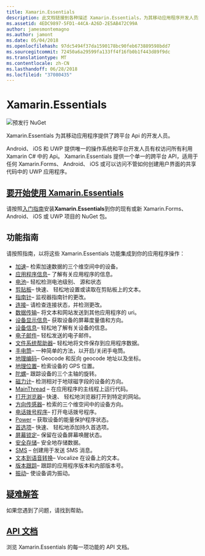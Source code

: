 ```yaml
---
title: Xamarin.Essentials
description: 此文档链接到各种描述 Xamarin.Essentials，为其移动应用程序开发人员提供了跨平台 Api 的指南。
ms.assetid: 4EDC9897-5FD1-44CA-A26D-2E5AB472C99A
author: jamesmontemagno
ms.author: jamont
ms.date: 05/04/2018
ms.openlocfilehash: 97dc5494f37da1590178bc90feb673889598bdd7
ms.sourcegitcommit: 72450a6a29599fa133ff4f16fb0b1f443d89f9dc
ms.translationtype: MT
ms.contentlocale: zh-CN
ms.lasthandoff: 06/28/2018
ms.locfileid: "37080435"
---
```

# <a name="xamarinessentials"></a>Xamarin.Essentials

![预发行 NuGet](~/media/shared/pre-release.png)

Xamarin.Essentials 为其移动应用程序提供了跨平台 Api 的开发人员。

Android、 iOS 和 UWP 提供唯一的操作系统和平台开发人员有权访问所有利用 Xamarin C# 中的 Api。 Xamarin.Essentials 提供一个单一的跨平台 API，适用于任何 Xamarin.Forms、 Android、 iOS 或可以访问不管如何创建用户界面的共享代码中的 UWP 应用程序。

## <a name="get-started-with-xamarinessentialsget-startedmdcontextxamarinxamarin-forms"></a>[要开始使用 Xamarin.Essentials](get-started.md?context=xamarin/xamarin-forms)

请按照[入门指南](get-started.md)安装**Xamarin.Essentials**到你的现有或新 Xamarin.Forms、 Android、 iOS 或 UWP 项目的 NuGet 包。

## <a name="feature-guides"></a>功能指南

请按照指南，以将这些 Xamarin.Essentials 功能集成到你的应用程序操作：

* [加速](accelerometer.md?context=xamarin/xamarin-forms)– 检索加速数据的三个维空间中的设备。
* [应用程序信息](app-information.md?context=xamarin/xamarin-forms)– 了解有关应用程序的信息。
* [电池](battery.md?context=xamarin/xamarin-forms)– 轻松检测电池级别、 源和状态
* [剪贴板](clipboard.md?context=xamarin/xamarin-forms)– 快速、 轻松地设置或读取在剪贴板上的文本。
* [指南针](compass.md?context=xamarin/xamarin-forms)– 监视器指南针的更改。
* [连接](connectivity.md?context=xamarin/xamarin-forms)– 请检查连接状态，并检测更改。
* [数据传输](data-transfer.md?context=xamarin/xamarin-forms)– 将文本和网站发送到其他应用程序的 uri。
* [设备显示信息](device-display.md?context=xamarin/xamarin-forms)– 获取设备的屏幕度量值和方向。
* [设备信息](device-information.md?context=xamarin/xamarin-forms)– 轻松地了解有关设备的信息。
* [电子邮件](email.md?context=xamarin/xamarin-forms)– 轻松发送的电子邮件。
* [文件系统帮助器](file-system-helpers.md?context=xamarin/xamarin-forms)– 轻松地将文件保存到应用程序数据。
* [手电筒](flashlight.md?context=xamarin/xamarin-forms)– 一种简单的方法，以开启/关闭手电筒。
* [地理编码](geocoding.md?context=xamarin/xamarin-forms)– Geocode 和反向 geocode 地址以及坐标。
* [地理位置](geolocation.md?context=xamarin/xamarin-forms)– 检索设备的 GPS 位置。
* [陀螺](gyroscope.md?context=xamarin/xamarin-forms)– 跟踪设备的三个主轴的旋转。
* [磁力计](magnetometer.md?context=xamarin/xamarin-forms)– 检测相对于地球磁字段的设备的方向。
* [MainThread](main-thread.md?content=xamarin/xamarin-forms) – 在应用程序的主线程上运行代码。 
* [打开浏览器](open-browser.md?context=xamarin/xamarin-forms)– 快速、 轻松地浏览器打开到特定的网站。
* [方向传感器](orientation-sensor.md?context=xamarin/xamarin-forms)– 检索的三个维空间中的设备方向。
* [电话拨号程序](phone-dialer.md?context=xamarin/xamarin-forms)– 打开电话拨号程序。
* [Power](power.md?context=xamarin/xamarin-forms) – 获取设备的能量保护程序状态。
* [首选项](preferences.md?context=xamarin/xamarin-forms)– 快速、 轻松地添加持久首选项。
* [屏幕锁定](screen-lock.md?context=xamarin/xamarin-forms)– 保留在设备屏幕唤醒状态。
* [安全存储](secure-storage.md?context=xamarin/xamarin-forms)– 安全地存储数据。
* [SMS](sms.md?context=xamarin/xamarin-forms) – 创建用于发送 SMS 消息。
* [文本到语音转换](text-to-speech.md?context=xamarin/xamarin-forms)– Vocalize 在设备上的文本。
* [版本跟踪](version-tracking.md?context=xamarin/xamarin-forms)– 跟踪的应用程序版本和内部版本号。
* [振动](vibrate.md?context=xamarin/xamarin-forms)– 使设备调为振动。

## <a name="troubleshootingtroubleshootingmdcontextxamarinxamarin-forms"></a>[疑难解答](troubleshooting.md?context=xamarin/xamarin-forms)

如果您遇到了问题，请找到帮助。

## <a name="api-documentationxrefxamarinessentials"></a>[API 文档](xref:Xamarin.Essentials)

浏览 Xamarin.Essentials 的每一项功能的 API 文档。
